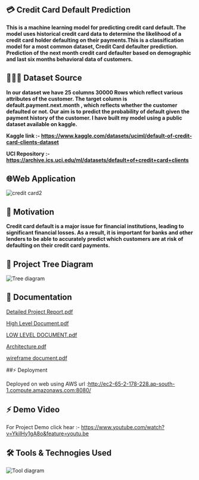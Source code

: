## 💳 Credit Card Default Prediction

**This is a machine learning model for predicting credit card default. The model uses historical credit card data to determine the likelihood of a credit card holder defaulting on their payments.This is a classification model for a most common dataset, Credit Card defaulter prediction. Prediction of the next month credit card defaulter based on demographic and last six months behavioral data of customers.**

## 📙📙📙 Dataset Source

**In our dataset we have 25 columns 30000 Rows which reflect various attributes of the customer. The target column is default.payment.next.month , which reflects whether the customer defaulted or not. Our aim is to predict the probability of default given the payment history of the customer. I have built my model using a public dataset available on kaggle.**

**Kaggle link :- https://www.kaggle.com/datasets/uciml/default-of-credit-card-clients-dataset**

**UCI Repository :- https://archive.ics.uci.edu/ml/datasets/default+of+credit+card+clients**

## 🌐Web Application

![credit card2](https://user-images.githubusercontent.com/103568452/216960684-e847e264-ecdb-41d7-8944-c48317cc9dc5.jpg)

## 🧘 Motivation

**Credit card default is a major issue for financial institutions, leading to significant financial losses. As a result, it is important for banks and other lenders to be able to accurately predict which customers are at risk of defaulting on their credit card payments.**

## 🌲 Project Tree Diagram

![Tree diagram](https://user-images.githubusercontent.com/103568452/216969847-c5b20524-e9bd-478a-b051-08d074f23566.jpg)

## 📄 Documentation

[Detailed Project Report.pdf](https://github.com/Milind-Shende/Credit-Card/files/10662939/Detailed.Project.Report.pdf)

[High Level Document.pdf](https://github.com/Milind-Shende/Credit-Card/files/10662948/High.Level.Document.pdf)

[LOW LEVEL DOCUMENT.pdf](https://github.com/Milind-Shende/Credit-Card/files/10662950/LOW.LEVEL.DOCUMENT.pdf)

[Architecture.pdf](https://github.com/Milind-Shende/Credit-Card/files/10662951/Architecture.pdf)

[wireframe document.pdf](https://github.com/Milind-Shende/Credit-Card/files/10662952/wireframe.document.pdf)

##⚡ Deployment

Deployed on web using AWS url :http://ec2-65-2-178-228.ap-south-1.compute.amazonaws.com:8080/

## ⚡ Demo Video

For Project Demo click hear :- https://www.youtube.com/watch?v=YkiIHy1gA8o&feature=youtu.be

## 🛠️ Tools & Technogies Used

![Tool diagram](https://user-images.githubusercontent.com/103568452/216972609-8f533487-e40d-4a8e-8929-f9196c1bf0c6.jpg)


